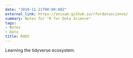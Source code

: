 ```yaml
---
date: "2019-11-21T00:00:00Z"
external_link: https://enixam.github.io/rfordatascience/
summary: Notes for "R for Data Science"
tags:
- Notes
- Data
title: R4DS
---
```


Learning the tidyverse ecosystem. 
